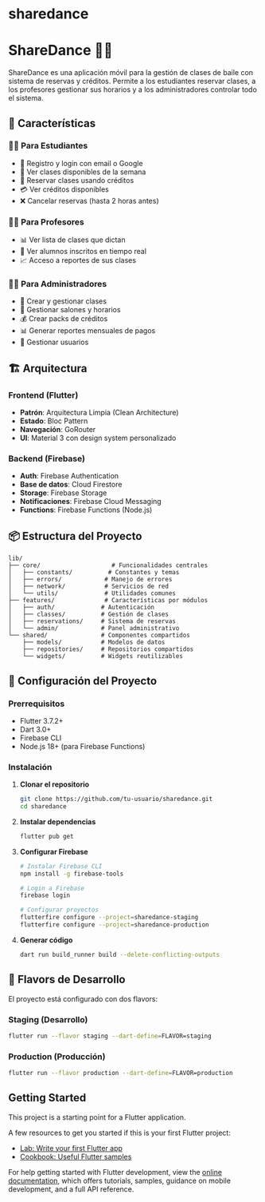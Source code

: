 # sharedance

# ShareDance 💃🕺

ShareDance es una aplicación móvil para la gestión de clases de baile con sistema de reservas y créditos. Permite a los estudiantes reservar clases, a los profesores gestionar sus horarios y a los administradores controlar todo el sistema.

## 🚀 Características

### 👨‍🎓 Para Estudiantes
- 📱 Registro y login con email o Google
- 📅 Ver clases disponibles de la semana
- 🎫 Reservar clases usando créditos
- 💳 Ver créditos disponibles
- ❌ Cancelar reservas (hasta 2 horas antes)

### 👨‍🏫 Para Profesores
- 📊 Ver lista de clases que dictan
- 👥 Ver alumnos inscritos en tiempo real
- 📈 Acceso a reportes de sus clases

### 👨‍💼 Para Administradores
- 🎯 Crear y gestionar clases
- 🏢 Gestionar salones y horarios
- 💰 Crear packs de créditos
- 📊 Generar reportes mensuales de pagos
- 👥 Gestionar usuarios

## 🏗️ Arquitectura

### Frontend (Flutter)
- **Patrón**: Arquitectura Limpia (Clean Architecture)
- **Estado**: Bloc Pattern
- **Navegación**: GoRouter
- **UI**: Material 3 con design system personalizado

### Backend (Firebase)
- **Auth**: Firebase Authentication
- **Base de datos**: Cloud Firestore
- **Storage**: Firebase Storage
- **Notificaciones**: Firebase Cloud Messaging
- **Functions**: Firebase Functions (Node.js)

## 📦 Estructura del Proyecto

```
lib/
├── core/                    # Funcionalidades centrales
│   ├── constants/          # Constantes y temas
│   ├── errors/            # Manejo de errores
│   ├── network/           # Servicios de red
│   └── utils/             # Utilidades comunes
├── features/              # Características por módulos
│   ├── auth/             # Autenticación
│   ├── classes/          # Gestión de clases
│   ├── reservations/     # Sistema de reservas
│   └── admin/            # Panel administrativo
└── shared/               # Componentes compartidos
    ├── models/           # Modelos de datos
    ├── repositories/     # Repositorios compartidos
    └── widgets/          # Widgets reutilizables
```

## 🔧 Configuración del Proyecto

### Prerrequisitos
- Flutter 3.7.2+
- Dart 3.0+
- Firebase CLI
- Node.js 18+ (para Firebase Functions)

### Instalación

1. **Clonar el repositorio**
   ```bash
   git clone https://github.com/tu-usuario/sharedance.git
   cd sharedance
   ```

2. **Instalar dependencias**
   ```bash
   flutter pub get
   ```

3. **Configurar Firebase**
   ```bash
   # Instalar Firebase CLI
   npm install -g firebase-tools
   
   # Login a Firebase
   firebase login
   
   # Configurar proyectos
   flutterfire configure --project=sharedance-staging
   flutterfire configure --project=sharedance-production
   ```

4. **Generar código**
   ```bash
   dart run build_runner build --delete-conflicting-outputs
   ```

## 🎯 Flavors de Desarrollo

El proyecto está configurado con dos flavors:

### Staging (Desarrollo)
```bash
flutter run --flavor staging --dart-define=FLAVOR=staging
```

### Production (Producción)
```bash
flutter run --flavor production --dart-define=FLAVOR=production
```

## Getting Started

This project is a starting point for a Flutter application.

A few resources to get you started if this is your first Flutter project:

- [Lab: Write your first Flutter app](https://docs.flutter.dev/get-started/codelab)
- [Cookbook: Useful Flutter samples](https://docs.flutter.dev/cookbook)

For help getting started with Flutter development, view the
[online documentation](https://docs.flutter.dev/), which offers tutorials,
samples, guidance on mobile development, and a full API reference.

